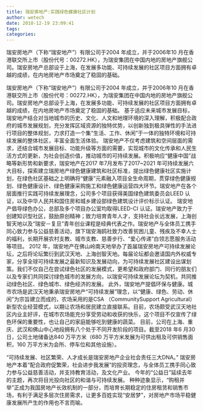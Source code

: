 ```yaml
---
title: 瑞安房地产:实践绿色健康社区计划
author: wetech
date: 2018-12-19 23:09:41
tags: 
categories: 
---
```

瑞安房地产（下称“瑞安地产”）有限公司于2004 年成立，并于2006年10 月在香港联交所上市（股份代号：00272.HK），为瑞安集团在中国内地的房地产旗舰公司。瑞安房地产总部设于上海，在发展多功能、可持续发展的社区项目方面拥有卓越的成绩，在内地房地产市场奠定了稳固的基础。
<!-- more -->
瑞安房地产（下称“瑞安地产”）有限公司于2004 年成立，并于2006年10 月在香港联交所上市（股份代号：00272.HK），为瑞安集团在中国内地的房地产旗舰公司。瑞安房地产总部设于上海，在发展多功能、可持续发展的社区项目方面拥有卓越的成绩，在内地房地产市场奠定了稳固的基础。
基于适应未来城市发展目标，瑞安地产结合对当地城市的历史、文化、人文和地理环境的深入理解，积极配合政府的城市发展规划，充分发挥区域资源的独特优势，以创新独到极具弹性的手法进行项目的整体规划，力求打造一个集“生活、工作、休闲”于一体的独特环境和可持续发展的整体社区，丰富全面生活体验。
瑞安地产不仅考虑建筑和空间层面的需求，还结合城市发展目标、功能升级等方面的需要，实现城市的文化传承和人民生活方式的更新，为社会创造价值，推动城市的可持续发展。积极响应“健康中国”战略等新形势和新要求，瑞安地产在2017 年7月发布了2017~2021 年可持续发展六大目标，探索建立瑞房地产绿色健康建筑和社区标准，提出绿色健康社区实施计划，在绿色社区基础之上明确将“健康”元素融入项目全生命周期，贯穿绿色健康规划、绿色健康设计、绿色健康采购施工和绿色健康运营四大环节。瑞安地产在各个层面推行实践可持续发展理念，公司多个项目获得美国绿色建筑委员会LEED 认证，以及中华人民共和国住房和城乡建设部绿色建筑设计评价标示认证。
瑞安地产倡导绿色办公，总部及多个项目办公室均取得LEED-CI 认证。瑞安地产致力于创建知识型社区，鼓励原创精神；致力培育青年人才，支持社会长远发展，上海创智天地以及“瑞安－复旦”青年创业课程是经典代表之作。瑞安地产与全体员工携手同心致力参与公益慈善活动，旗下瑞安海鸥社致力改善贫困儿童、残疾及不幸人士的福利，长期开展农村支教、城市支教、慈善步行、“爱心传递”白领志愿服务活动等项目。
2012 年，瑞安地产在佛山岭南天地举办了首届瑞安房地产可持续发展论坛，之后将论坛繁衍到武汉天地、上海创智天地。每届论坛都会邀请国内外权威专家，分享全球可持续发展之最新知识及发展动向，为可持续发展社区建设出谋划策。我们不仅自己在尝试绿色社区的发展模式，更希望和政府部门、同行的朋友们以及专家们共同探讨绿色城市的发展方向，以瑞安可持续发展论坛为契机，共同推动绿色社区、绿色城市、绿色经济的发展。
此外，瑞安地产提倡环保与健康。城市农场是武汉天地秉承瑞安房地产“可持续发展”理念，以“健康、绿色、劳动、休闲”为宗旨建立而成的，农场采用的是CSA （CommunitySupport Agricultural）新型农业经营模式，以期让农场和居民建立直接联系。目前，农场颇受武汉天地社区内业主好评，在城市农场能充分享受劳动和收获的快乐，这个项目不仅宣传了绿色环保的重要性，也让自己的家庭能够吃到健康的蔬菜。
目前，公司在上海、重庆、武汉和佛山中心地段拥有八个处于不同开发阶段的项目。截至2018 年6 月30日，公司土地储备达840 万平方米（680 万平方米发展为可供出租及可供销售面积，160 万平方米为会所、停车位和其他设施）。
 
 
“可持续发展、社区繁荣、人才成长是瑞安房地产企业社会责任三大DNA。”
瑞安房地产本着“配合政府促繁荣，社会进步我发展”的投资理念，与全体员工携手同心致力参与公益慈善活动，并支持教育活动，及文化产业。
今年的“公益日”延续去年的主题，再次将目光投向社区的和谐与可持续发展。
种种迹象显示，“购租并举”正成为我国房地产长效机制的一部分，而培育长期稳定的住房租赁和销售市场，有利于满足多层次住房需求，让更多百姓实现“安居梦”，对房地产市场平稳健康发展所产生的作用也不言而喻。
